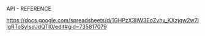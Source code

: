 

API - REFERENCE

https://docs.google.com/spreadsheets/d/1GHPzX3IjW3EoZvhv_KXzjgw2w7llgRToSyIsdJdQTl0/edit#gid=735817079


